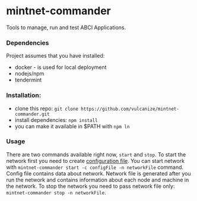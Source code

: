 # mintnet-commander

Tools to manage, run and test ABCI Applications.

### Dependencies
Project assumes that you have installed:
  * docker - is used for local deployment
  * nodejs/npm
  * tendermint

### Installation:
  * clone this repo: `git clone https://github.com/vulcanize/mintnet-commander.git`
  * install dependencies: `npm install`
  * you can make it available in $PATH with `npm ln`

### Usage
  There are two commands available right now, `start` and `stop`.
  To start the network first you need to create
[configuration file](https://github.com/vulcanize/mintnet-commander/wiki/Configuration-File). 
  You can start network with `mintnet-commander start -c configFile -n networkFile` command. 
Config file contains data about network. Network file is generated after you run the network and
contains information about each node and machine in the network.
  To stop the network you need to pass network file only: `mintnet-commander stop -n networkFile`.

